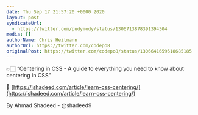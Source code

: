 ```yaml
---
date: Thu Sep 17 21:57:20 +0000 2020
layout: post
syndicateUrl:
  - https://twitter.com/pudymody/status/1306713878391394304
media: []
authorName: Chris Heilmann
authorUrl: https://twitter.com/codepo8
originalPost: https://twitter.com/codepo8/status/1306641659518685185
---
```

👉🏻 “Centering in CSS - A guide to everything you need to know about centering in CSS”

🔗 [https://ishadeed.com/article/learn-css-centering/](https://ishadeed.com/article/learn-css-centering/) 

By Ahmad Shadeed - @shadeed9

